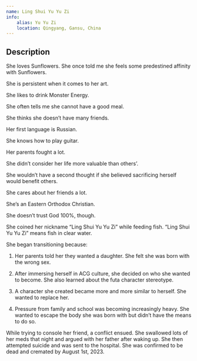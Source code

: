 ```yaml
---
name: Ling Shui Yu Yu Zi
info:
    alias: Yu Yu Zi
    location: Qingyang, Gansu, China
---
```


## Description

She loves Sunflowers. She once told me she feels some predestined affinity with Sunflowers.

She is persistent when it comes to her art.

She likes to drink Monster Energy.

She often tells me she cannot have a good meal.

She thinks she doesn’t have many friends.

Her first language is Russian.

She knows how to play guitar.

Her parents fought a lot.

She didn’t consider her life more valuable than others’.

She wouldn’t have a second thought if she believed sacrificing herself would benefit others.

She cares about her friends a lot.

She’s an Eastern Orthodox Christian.

She doesn’t trust God 100%, though.

She coined her nickname “Ling Shui Yu Yu Zi” while feeding fish.
“Ling Shui Yu Yu Zi” means fish in clear water.

She began transitioning because:

1.  Her parents told her they wanted a daughter. She felt she was born with the wrong sex.

2. After immersing herself in ACG culture, she decided on who she wanted to become. She also learned about the futa character stereotype.

3.  A character she created became more and more similar to herself. She wanted to replace her.

4.  Pressure from family and school was becoming increasingly heavy. She wanted to escape the body she was born with but didn’t have the means to do so.

While trying to console her friend, a conflict ensued. She swallowed lots of her meds that night and argued with her father after waking up.
She then attempted suicide and was sent to the hospital. She was confirmed to be dead and cremated by August 1st, 2023.
